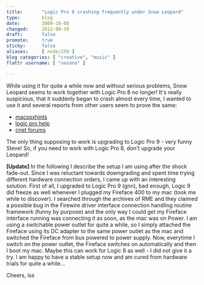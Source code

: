```yaml
---
title:       "Logic Pro 8 crashing frequently under Snow Leopard"
type:        blog
date:        2009-10-08
changed:     2012-09-30
draft:       false
promote:     true
sticky:      false
aliases:     [ node/259 ]
blog categories: [ "creative", "music" ]
flattr username: [ "nesono" ]

---
```


<!--more-->
While using it for quite a while now and without serious problems, Snow Leopard seems to work together with Logic Pro 8 no longer! It's really suspicious, that it suddenly began to crash almost every time, I wanted to use it and several reports from other users seem to prove the same:

* [macosxhints][1]
* [logic pro help][2]
* [cnet forums][3]

The only thing supposing to work is upgrading to Logic Pro 9 - very funny Steve!
So, if you need to work with Logic Pro 8, don't upgrade your Leopard!

**[Update]**
In the following I describe the setup I am using after the shock fade-out.
Since I was reluctant towards downgrading and spent time trying different hardware connection orders, I came up with an interesting solution.
First of all, I upgraded to Logic Pro 9 (gnn), bad enough, Logic 9 did freeze as well whenever I plugged my Fireface 400 to my mac (took me while to discover).
I searched through the archives of RME and they claimed a possible bug in the Firewire driver interface connection handling routine framework (funny by purpose) and the only way I could get my Fireface interface running was connecting it as soon, as the mac was on Power.
I am using a switchable power outlet for quite a while, so I simply attached the Fireface using its DC adapter to the same power outlet as the mac and switched the Fireface from bus powered to power supply.
Now, everytime I switch on the power outlet, the Fireface switches on automatically and then I boot my mac.
Maybe this can work for Logic 8 as well - I did not give it a try.
I am happy to have a stable setup now and am cured from hardware trials for quite a while...

Cheers, iss

[1]: http://forums.macosxhints.com/showthread.php?p=555528
[2]: http://www.logicprohelp.com/viewtopic.php?t=46921&sid=f8a5ce36bc2d33cd313c60af73cfe6e2
[3]: http://forums.cnet.com/5208-7592_102-0.html?threadID=357400
